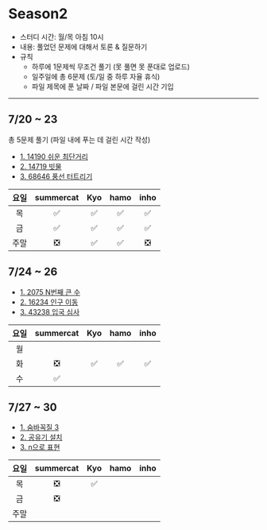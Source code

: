 # Season2

- 스터디 시간: 월/목 아침 10시
- 내용: 풀었던 문제에 대해서 토론 & 질문하기
- 규칙
  - 하루에 1문제씩 무조건 풀기 (못 풀면 못 푼대로 업로드)
  - 일주일에 총 6문제 (토/일 중 하루 자율 휴식)
  - 파일 제목에 푼 날짜 / 파일 본문에 걸린 시간 기입

---

## 7/20 ~ 23
총 5문제 풀기 (파일 내에 푸는 데 걸린 시간 작성)
- [1. 14190 쉬운 최단거리](https://www.acmicpc.net/problem/14940)
- [2. 14719 빗물](https://www.acmicpc.net/problem/14719)
- [3. 68646 풍선 터트리기](https://school.programmers.co.kr/learn/courses/30/lessons/68646)

| 요일 | summercat | Kyo     	| hamo    	| inho    	|
|:---:|:---------:|:---------:|:---------:|:---------:|
| 목   |     ✅    |    ✅     |    ✅     |    ✅       |
| 금   |     ✅    |    ✅     |     ✅    |     ✅    |
| 주말  |     ❎    |    ✅     |     ✅     |     ❎      |

## 7/24 ~ 26
- [1. 2075 N번째 큰 수](https://www.acmicpc.net/problem/2075)
- [2. 16234 인구 이동](https://www.acmicpc.net/problem/16234)
- [3. 43238 입국 심사](https://school.programmers.co.kr/learn/courses/30/lessons/43238)

| 요일 | summercat | Kyo     	| hamo    	| inho    	|
|:---:|:---------:|:---------:|:---------:|:---------:|
| 월   |           |          |           |           |
| 화   |    ❎     |     ✅   |     ✅     |     ✅    |
| 수   |    ✅     |          |           |           |

## 7/27 ~ 30
- [1. 숨바꼭질 3](https://www.acmicpc.net/problem/13549)
- [2. 공유기 설치](https://www.acmicpc.net/problem/2110)
- [3. n으로 표현](https://school.programmers.co.kr/learn/courses/30/lessons/42895)

| 요일 | summercat | Kyo     	| hamo    	| inho    	|
|:---:|:---------:|:---------:|:---------:|:---------:|
| 목   |    ❎     |    ✅     |           |           |
| 금   |    ❎     |           |           |           |
| 주말  |           |          |           |           |
